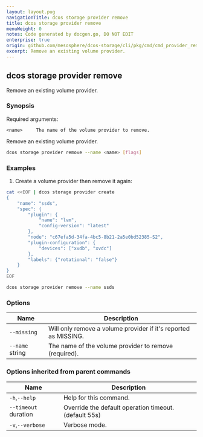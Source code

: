 ```yaml
---
layout: layout.pug
navigationTitle: dcos storage provider remove
title: dcos storage provider remove
menuWeight: 0
notes: Code generated by docgen.go, DO NOT EDIT
enterprise: true
origin: github.com/mesosphere/dcos-storage/cli/pkg/cmd/cmd_provider_remove.go
excerpt: Remove an existing volume provider.
---
```


## dcos storage provider remove

Remove an existing volume provider.

### Synopsis

Required arguments:

    <name>     The name of the volume provider to remove.

Remove an existing volume provider.

```bash
dcos storage provider remove --name <name> [flags]
```

### Examples

1. Create a volume provider then remove it again:

```bash
cat <<EOF | dcos storage provider create
{
    "name": "ssds",
    "spec": {
        "plugin": {
            "name": "lvm",
            "config-version": "latest"
        },
        "node": "c67efa5d-34fa-4bc5-8b21-2a5e0bd52385-S2",
        "plugin-configuration": {
            "devices": ["xvdb", "xvdc"]
        },
        "labels": {"rotational": "false"}
    }
}
EOF
```
```bash
dcos storage provider remove --name ssds
```

### Options

Name | Description
--- | ---
`--missing` | Will only remove a volume provider if it&#39;s reported as MISSING.
`--name` string | The name of the volume provider to remove (required).

### Options inherited from parent commands

Name | Description
--- | ---
`-h`,`--help` | Help for this command.
`--timeout` duration | Override the default operation timeout. (default 55s)
`-v`,`--verbose` | Verbose mode.

